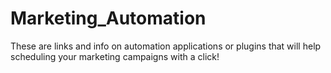 # Marketing_Automation
These are links and info on automation applications or plugins that will help scheduling your marketing campaigns with a click!
